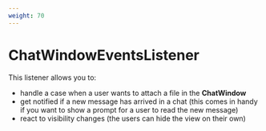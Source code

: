 ```yaml
---
weight: 70
---
```


# ChatWindowEventsListener

This listener allows you to:

*	handle a case when a user wants to attach a file in the **ChatWindow**
*	get notified if a new message has arrived in a chat (this comes in handy if you want to show a prompt for a user to read the new message)
*	react to visibility changes (the users can hide the view on their own)
